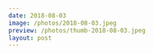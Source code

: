 ```yaml
---
date: 2018-08-03
image: /photos/2018-08-03.jpeg
preview: /photos/thumb-2018-08-03.jpeg
layout: post
---
```



